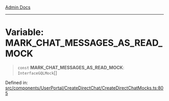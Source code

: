 [Admin Docs](/)

***

# Variable: MARK\_CHAT\_MESSAGES\_AS\_READ\_MOCK

> `const` **MARK\_CHAT\_MESSAGES\_AS\_READ\_MOCK**: `InterfaceGQLMock`[]

Defined in: [src/components/UserPortal/CreateDirectChat/CreateDirectChatMocks.ts:805](https://github.com/PalisadoesFoundation/talawa-admin/blob/main/src/components/UserPortal/CreateDirectChat/CreateDirectChatMocks.ts#L805)
